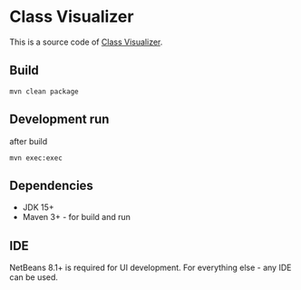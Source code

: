 # Class Visualizer
This is a source code of [Class Visualizer](http://class-visualizer.net/).

## Build
```
mvn clean package
```

## Development run
after build
```
mvn exec:exec
```

## Dependencies
- JDK 15+
- Maven 3+ - for build and run

## IDE
NetBeans 8.1+ is required for UI development. For everything else - any IDE can be used.
